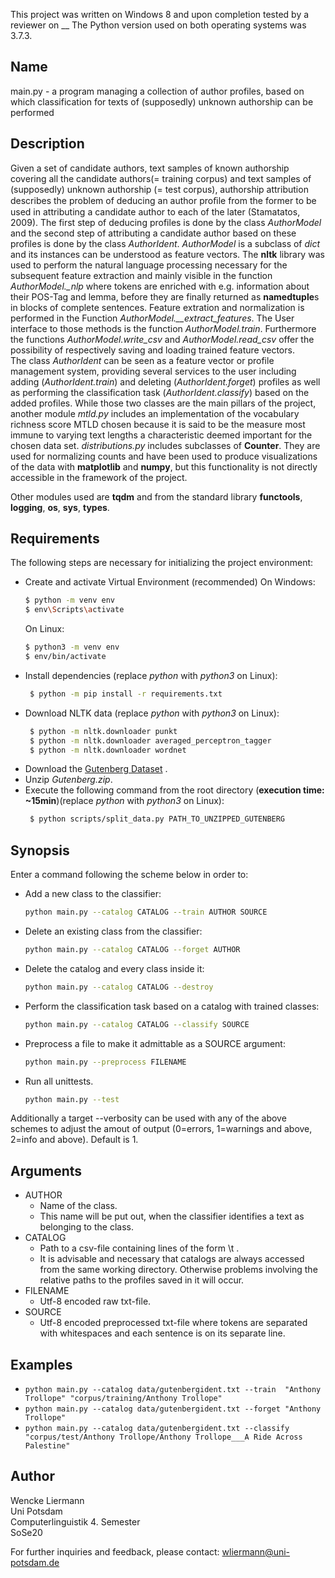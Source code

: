This project was written on Windows 8 and upon completion tested by a reviewer on __
The Python version used on both operating systems was 3.7.3.

## Name
main.py - a program managing a collection of author profiles, based on which classification for texts of (supposedly) unknown authorship can be performed

## Description
Given a set of candidate authors, text samples of known authorship covering all the candidate authors(= training corpus)
and text samples of (supposedly) unknown authorship (= test corpus), authorship attribution describes the problem of deducing
an author proﬁle from the former to be used in attributing a candidate author to each of the later (Stamatatos, 2009).
The first step of deducing profiles is done by the class *AuthorModel* and the second step of attributing a candidate author
based on these profiles is done by the class *AuthorIdent*. *AuthorModel* is a subclass of *dict* and its instances can be understood as feature vectors.
The **nltk** library was used to perform the natural language processing necessary for the subsequent feature extraction and mainly visible in the 
function *AuthorModel._nlp* where tokens are enriched with e.g. information about their POS-Tag and lemma, before they are finally returned as **namedtuple**s 
in blocks of complete sentences. Feature extration and normalization is performed in the Function *AuthorModel.__extract_features*.
The User interface to those methods is the function *AuthorModel.train*. Furthermore the functions *AuthorModel.write_csv* and *AuthorModel.read_csv* offer
the possibility of respectively saving and loading trained feature vectors.  
The class *AuthorIdent* can be seen as a feature vector or profile management system, providing several services to the user including adding (*AuthorIdent.train*)
and deleting (*AuthorIdent.forget*) profiles as well as performing the classification task (*AuthorIdent.classify*) based on the added profiles.
While those two classes are the main pillars of the project, another module *mtld.py* includes an implementation of the vocabulary richness score MTLD chosen because
it is said to be the measure most immune to varying text lengths a characteristic deemed important for the chosen data set.
*distributions.py* includes subclasses of **Counter**. They are used for normalizing counts and have been used to produce visualizations of the data
with **matplotlib** and **numpy**, but this functionality is not directly accessible in the framework of the project.

Other modules used are **tqdm** and from the standard library **functools**, **logging**, **os**, **sys**, **types**.

## Requirements
The following steps are necessary for initializing the project environment:
+ Create and activate Virtual Environment (recommended)
  On Windows:
   ```sh
   $ python -m venv env
   $ env\Scripts\activate
   ```
   On Linux:
    ```sh
   $ python3 -m venv env
   $ env/bin/activate
   ```
+ Install dependencies (replace *python* with *python3* on Linux):
  ```sh
   $ python -m pip install -r requirements.txt
   ```
+ Download NLTK data (replace *python* with *python3* on Linux):
  ```sh
   $ python -m nltk.downloader punkt
   $ python -m nltk.downloader averaged_perceptron_tagger
   $ python -m nltk.downloader wordnet
   ```
+ Download the [Gutenberg Dataset](https://web.eecs.umich.edu/~lahiri/gutenberg_dataset.html) .
+ Unzip *Gutenberg.zip*.
+ Execute the following command from the root directory (**execution time: ~15min**)(replace *python* with *python3* on Linux):
  ```sh
   $ python scripts/split_data.py PATH_TO_UNZIPPED_GUTENBERG
   ```


## Synopsis
Enter a command following the scheme below in order to:
+ Add a new class to the classifier:
    ```sh
   python main.py --catalog CATALOG --train AUTHOR SOURCE
   ```
+ Delete an existing class from the classifier:
    ```sh
   python main.py --catalog CATALOG --forget AUTHOR
   ```
+ Delete the catalog and every class inside it:
    ```sh
   python main.py --catalog CATALOG --destroy
   ```
+ Perform the classification task based on a catalog with trained classes:
    ```sh
   python main.py --catalog CATALOG --classify SOURCE
   ```
+ Preprocess a file to make it admittable as a SOURCE argument:
    ```sh
   python main.py --preprocess FILENAME
   ```
+ Run all unittests.
    ```sh
   python main.py --test
   ```
Additionally a target --verbosity can be used with any of the above schemes to adjust the amout of output (0=errors, 1=warnings and above, 2=info and above). Default is 1.

## Arguments
+ AUTHOR
    + Name of the class.
    + This name will be put out, when the classifier identifies a text as belonging to the class.
+ CATALOG
   + Path to a csv-file containing lines of the form <author>\t<pretrained model csv-filepath> .
   + It is advisable and necessary that catalogs are always accessed from the same working directory.
Otherwise problems involving the relative paths to the profiles saved in it will occur.
+ FILENAME
    + Utf-8 encoded raw txt-file.
+ SOURCE
    + Utf-8 encoded preprocessed txt-file where tokens are separated with whitespaces and each sentence is on its separate line.

## Examples
+ `python main.py --catalog data/gutenbergident.txt --train  "Anthony Trollope" "corpus/training/Anthony Trollope"`
+ `python main.py --catalog data/gutenbergident.txt --forget "Anthony Trollope"`
+ `python main.py --catalog data/gutenbergident.txt --classify "corpus/test/Anthony Trollope/Anthony Trollope___A Ride Across Palestine"`

## Author
Wencke Liermann  
Uni Potsdam  
Computerlinguistik 4. Semester  
SoSe20  

For further inquiries and feedback, please contact: wliermann@uni-potsdam.de
